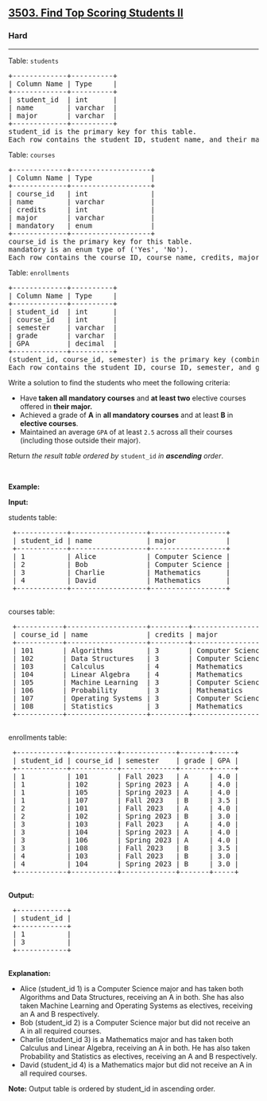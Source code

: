 <h2><a href="https://leetcode.com/problems/find-top-scoring-students-ii">3503. Find Top Scoring Students II</a></h2><h3>Hard</h3><hr><p>Table: <code>students</code></p>

<pre>
+-------------+----------+
| Column Name | Type     | 
+-------------+----------+
| student_id  | int      |
| name        | varchar  |
| major       | varchar  |
+-------------+----------+
student_id is the primary key for this table. 
Each row contains the student ID, student name, and their major.
</pre>

<p>Table: <code>courses</code></p>

<pre>
+-------------+-------------------+
| Column Name | Type              |       
+-------------+-------------------+
| course_id   | int               |    
| name        | varchar           |      
| credits     | int               |           
| major       | varchar           |       
| mandatory   | enum              |      
+-------------+-------------------+
course_id is the primary key for this table. 
mandatory is an enum type of (&#39;Yes&#39;, &#39;No&#39;).
Each row contains the course ID, course name, credits, major it belongs to, and whether the course is mandatory.
</pre>

<p>Table: <code>enrollments</code></p>

<pre>
+-------------+----------+
| Column Name | Type     | 
+-------------+----------+
| student_id  | int      |
| course_id   | int      |
| semester    | varchar  |
| grade       | varchar  |
| GPA         | decimal  | 
+-------------+----------+
(student_id, course_id, semester) is the primary key (combination of columns with unique values) for this table.
Each row contains the student ID, course ID, semester, and grade received.
</pre>

<p>Write a solution to find the students who meet the following criteria:</p>

<ul>
	<li>Have<strong> taken all mandatory courses</strong> and <strong>at least two</strong> elective courses offered in <strong>their major.</strong></li>
	<li>Achieved a grade of <strong>A</strong>&nbsp;in <strong>all mandatory courses</strong> and at least <strong>B</strong>&nbsp;in<strong> elective courses</strong>.</li>
	<li>Maintained an average <code>GPA</code> of at least&nbsp;<code>2.5</code> across all their courses (including those outside their major).</li>
</ul>

<p>Return <em>the result table ordered by</em> <code>student_id</code> <em>in <strong>ascending</strong> order</em>.</p>

<p>&nbsp;</p>
<p><strong class="example">Example:</strong></p>

<div class="example-block">
<p><strong>Input:</strong></p>

<p>students table:</p>

<pre class="example-io">
 +------------+------------------+------------------+
 | student_id | name             | major            |
 +------------+------------------+------------------+
 | 1          | Alice            | Computer Science |
 | 2          | Bob              | Computer Science |
 | 3          | Charlie          | Mathematics      |
 | 4          | David            | Mathematics      |
 +------------+------------------+------------------+
 </pre>

<p>courses table:</p>

<pre class="example-io">
 +-----------+-------------------+---------+------------------+----------+
 | course_id | name              | credits | major            | mandatory|
 +-----------+-------------------+---------+------------------+----------+
 | 101       | Algorithms        | 3       | Computer Science | yes      |
 | 102       | Data Structures   | 3       | Computer Science | yes      |
 | 103       | Calculus          | 4       | Mathematics      | yes      |
 | 104       | Linear Algebra    | 4       | Mathematics      | yes      |
 | 105       | Machine Learning  | 3       | Computer Science | no       |
 | 106       | Probability       | 3       | Mathematics      | no       |
 | 107       | Operating Systems | 3       | Computer Science | no       |
 | 108       | Statistics        | 3       | Mathematics      | no       |
 +-----------+-------------------+---------+------------------+----------+
 </pre>

<p>enrollments table:</p>

<pre class="example-io">
 +------------+-----------+-------------+-------+-----+
 | student_id | course_id | semester    | grade | GPA |
 +------------+-----------+-------------+-------+-----+
 | 1          | 101       | Fall 2023   | A     | 4.0 |
 | 1          | 102       | Spring 2023 | A     | 4.0 |
 | 1          | 105       | Spring 2023 | A     | 4.0 |
 | 1          | 107       | Fall 2023   | B     | 3.5 |
 | 2          | 101       | Fall 2023   | A     | 4.0 |
 | 2          | 102       | Spring 2023 | B     | 3.0 |
 | 3          | 103       | Fall 2023   | A     | 4.0 |
 | 3          | 104       | Spring 2023 | A     | 4.0 |
 | 3          | 106       | Spring 2023 | A     | 4.0 |
 | 3          | 108       | Fall 2023   | B     | 3.5 |
 | 4          | 103       | Fall 2023   | B     | 3.0 |
 | 4          | 104       | Spring 2023 | B     | 3.0 |
 +------------+-----------+-------------+-------+-----+
 </pre>

<p><strong>Output:</strong></p>

<pre class="example-io">
 +------------+
 | student_id |
 +------------+
 | 1          |
 | 3          |
 +------------+
 </pre>

<p><strong>Explanation:</strong></p>

<ul>
	<li>Alice (student_id 1) is a Computer Science major and has taken both Algorithms&nbsp;and Data Structures, receiving an A&nbsp;in both. She has also taken Machine Learning&nbsp;and Operating Systems&nbsp;as electives, receiving an A&nbsp;and B&nbsp;respectively.</li>
	<li>Bob (student_id 2) is a Computer Science major but did not receive an A&nbsp;in all required courses.</li>
	<li>Charlie (student_id 3) is a Mathematics major and has taken both Calculus&nbsp;and Linear Algebra, receiving an A&nbsp;in both. He has also taken Probability&nbsp;and Statistics&nbsp;as electives, receiving an A&nbsp;and B&nbsp;respectively.</li>
	<li>David (student_id 4) is a Mathematics major but did not receive an A&nbsp;in all required courses.</li>
</ul>

<p><strong>Note:</strong> Output table is ordered by student_id in ascending order.</p>
</div>
